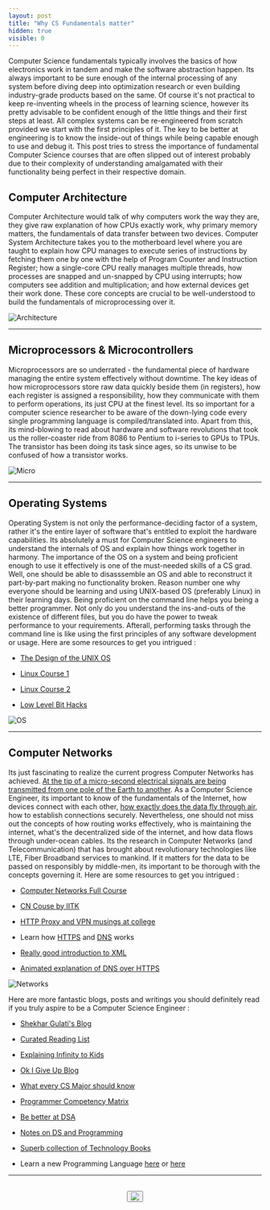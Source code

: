 ```yaml
---
layout: post
title: "Why CS Fundamentals matter"
hidden: true
visible: 0
---
```

Computer Science fundamentals typically involves the basics of how electronics work in tandem and make the software abstraction happen. Its always important to be sure enough of the internal processing of any system before diving deep into optimization research or even building industry-grade products based on the same. Of course it's not practical to keep re-inventing wheels in the process of learning science, however its pretty advisable to be confident enough of the little things and their first steps at least. All complex systems can be re-engineered from scratch provided we start with the first principles of it. The key to be better at engineering is to know the inside-out of things while being capable enough to use and debug it. This post tries to stress the importance of fundamental Computer Science courses that are often slipped out of interest probably due to their complexity of understanding amalgamated with their functionality being perfect in their respective domain.

## Computer Architecture

Computer Architecture would talk of why computers work the way they are, they give raw explanation of how CPUs exactly work, why primary memory matters, the fundamentals of data transfer between two devices. Computer System Architecture takes you to the motherboard level where you are taught to explain how CPU manages to execute series of instructions by fetching them one by one with the help of Program Counter and Instruction Register; how a single-core CPU really manages multiple threads, how processes are snapped and un-snapped by CPU using interrupts; how computers see addition and multiplication; and how external devices get their work done. These core concepts are crucial to be well-understood to build the fundamentals of microprocessing over it.

![Architecture](https://techcrunch.com/wp-content/uploads/2017/04/2017-04-05_1013.png?w=1390&crop=1)

<hr>

## Microprocessors & Microcontrollers

Microprocessors are so underrated - the fundamental piece of hardware managing the entire system effectively without downtime. The key ideas of how microprocessors store raw data quickly beside them (in registers), how each register is assigned a responsibility, how they communicate with them to perform operations, its just CPU at the finest level. Its so important for a computer science researcher to be aware of the down-lying code every single programming language is compiled/translated into. Apart from this, its mind-blowing to read about hardware and software revolutions that took us the roller-coaster ride from 8086 to Pentium to i-series to GPUs to TPUs. The transistor has been doing its task since ages, so its unwise to be confused of how a transistor works.

![Micro](https://beta.techcrunch.com/wp-content/uploads/2017/05/tpu_cityscape_forwebonly_final.jpg?w=680)

<hr>

## Operating Systems

Operating System is not only the performance-deciding factor of a system, rather it's the entire layer of software that's entitled to exploit the hardware capabilities. Its absolutely a must for Computer Science engineers to understand the internals of OS and explain how things work together in harmony. The importance of the OS on a system and being proficient enough to use it effectively is one of the must-needed skills of a CS grad. Well, one should be able to disasssemble an OS and able to reconstruct it part-by-part making no functionality broken. Reason number one why everyone should be learning and using UNIX-based OS (preferably Linux) in their learning days. Being proficient on the command line helps you being a better programmer. Not only do you understand the ins-and-outs of the existence of different files, but you do have the power to tweak performance to your requirements. Afterall, performing tasks through the command line is like using the first principles of any software development or usage. Here are some resources to get you intrigued :

* [The Design of the UNIX OS](https://github.com/suvratapte/Maurice-Bach-Notes)

* [Linux Course 1](https://linuxjourney.com/)

* [Linux Course 2](https://0xax.gitbooks.io/linux-insides/content/Booting/linux-bootstrap-1.html)

* [Low Level Bit Hacks](http://www.catonmat.net/blog/low-level-bit-hacks-you-absolutely-must-know/)

![OS](https://techcrunch.com/wp-content/uploads/2015/04/screenshot-2015-04-21-at-11-13-31.png?w=1390&crop=1)

<hr>

## Computer Networks

Its just fascinating to realize the current progress Computer Networks has achieved. [At the tip of a micro-second electrical signals are being transmitted from one pole of the Earth to another](https://github.com/alex/what-happens-when). As a Computer Science Engineer, its important to know of the fundamentals of the Internet, how devices connect with each other, [how exactly does the data fly through air](https://www.quora.com/How-do-you-explain-to-a-ten-year-old-how-information-is-passed-through-thin-air-WiFi-data-networks-3G-et-cetera), how to establish connections securely. Nevertheless, one should not miss out the concepts of how routing works effectively, who is maintaining the internet, what's the decentralized side of the internet, and how data flows through under-ocean cables. Its the research in Computer Networks (and Telecommunication) that has brought about revolutionary technologies like LTE, Fiber Broadband services to mankind. If it matters for the data to be passed on responsibly by middle-men, its important to be thorough with the concepts governing it. Here are some resources to get you intrigued :

* [Computer Networks Full Course](http://intronetworks.cs.luc.edu/current/html/intro.html)

* [CN Couse by IITK](https://www.cse.iitk.ac.in/users/dheeraj/cs425/)

* [HTTP Proxy and VPN musings at college](https://blog.harshillodhi.co.in/http-proxy-musings-2/)

* Learn how [HTTPS](https://howhttps.works/) and [DNS](https://howdns.works/) works

* [Really good introduction to XML](https://www.sitepoint.com/really-good-introduction-xml/)

* [Animated explanation of DNS over HTTPS](https://hacks.mozilla.org/2018/05/a-cartoon-intro-to-dns-over-https/)

![Networks](https://techcrunch.com/wp-content/uploads/2018/10/GettyImages-10138254182.jpg?w=1390&crop=1)

Here are more fantastic blogs, posts and writings you should definitely read if you truly aspire to be a Computer Science Engineer :

* [Shekhar Gulati's Blog](https://shekhargulati.com/)

* [Curated Reading List](https://github.com/sdmg15/Best-websites-a-programmer-should-visit)

* [Explaining Infinity to Kids](https://blog.plover.com/math/infinity-for-kids.html)

* [Ok I Give Up Blog](http://okigiveup.net/)

* [What every CS Major should know](http://matt.might.net/articles/what-cs-majors-should-know/)

* [Programmer Competency Matrix](http://sijinjoseph.com/programmer-competency-matrix/)

* [Be better at DSA](http://www.cs.cornell.edu/courses/cs2112/2015fa/lectures/index.html)

* [Notes on DS and Programming](http://cs.yale.edu/homes/aspnes/classes/223/notes.html)

* [Superb collection of Technology Books](https://goalkicker.com/)

* Learn a new Programming Language [here](https://learnxinyminutes.com/) or [here](http://hyperpolyglot.org/)

<hr>

<br>
<center>
<button id="likeButton" onclick="likeItem()"><img src="https://cdn3.iconfinder.com/data/icons/jolly-icons-free/64/thumb-up_64.png"></button>
<div id="likeCount"></div>
</center>

<script type="text/javascript">

let postTitle = "cs-fundamentals"

let myLocation = "";

function getLocationDetails() {
	var data = null;
	
	var xhr = new XMLHttpRequest();
	xhr.withCredentials = true;
	
	xhr.addEventListener("readystatechange", function () {
	  if (this.readyState === 4) {
	    console.log(this.responseText);
	    myLocation = this.responseText;
	    console.log('--')
	  }
	});
	
	xhr.open("GET", "https://json.geoiplookup.io/");
	xhr.setRequestHeader('Access-Control-Allow-Origin', '*')
	xhr.setRequestHeader("Access-Control-Allow-Credentials", true);
	xhr.setRequestHeader("cache-control", "no-cache");
	xhr.setRequestHeader("postman-token", "e18cbd49-69f0-f0cb-297d-721bf3b97d78");
	
	xhr.send(data);
}

function likeItem() {
	getLocationDetails();
	var data = myLocation;
	
	var xhr = new XMLHttpRequest();
	xhr.withCredentials = false;
	
	xhr.addEventListener("readystatechange", function () {
	  if (this.readyState === 4) {
	    console.log(this.responseText);
	    showLikes();
	  }
	});
	
	xhr.open("POST", "https://rounakdatta.pythonanywhere.com/like/post/" + postTitle);
	xhr.setRequestHeader('Access-Control-Allow-Origin', '*')
	xhr.setRequestHeader("Access-Control-Allow-Credentials", true);
	xhr.setRequestHeader("cache-control", "no-cache");
	xhr.setRequestHeader("postman-token", "6b90fa48-bca5-8464-df36-a229e6b15f2a");
	
	xhr.send(data);
}

function showLikes() {

	var data = null;
	
	var xhr = new XMLHttpRequest();
	xhr.withCredentials = false;
	
	xhr.addEventListener("readystatechange", function () {
	  if (this.readyState === 4) {
	    console.log(this.responseText);
	    //alert(this.responseText);
	    document.getElementById('likeCount').innerHTML = "<h4>" + String(this.responseText) + "</h4>";
	  }
	});
	
	xhr.open("GET", "https://rounakdatta.pythonanywhere.com/like/post/" + postTitle);
	xhr.setRequestHeader("cache-control", "no-cache");
	xhr.setRequestHeader('Access-Control-Allow-Origin', '*')
	xhr.setRequestHeader("Access-Control-Allow-Credentials", true);
	xhr.setRequestHeader("postman-token", "5e82f0d5-65e0-a89a-729b-10c6f90fffb9");
	
	xhr.send(data);

}

</script>

<script>
$( document ).ready(function() {
    showLikes();
});
</script>
